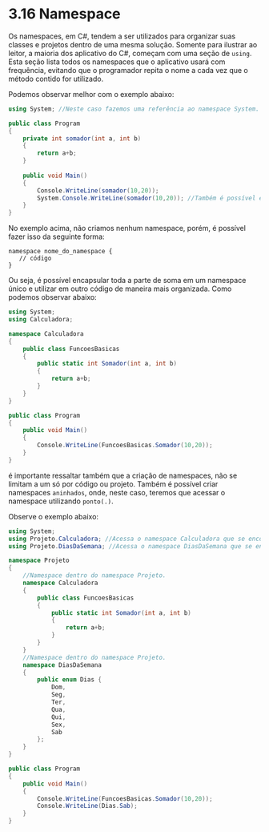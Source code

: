 # 3.16 Namespace

Os namespaces, em C#, tendem a ser utilizados para organizar suas classes e projetos dentro de uma mesma solução. 
Somente para ilustrar ao leitor, a maioria dos aplicativo do C#, começam com uma seção de ``using``.
Esta seção lista todos os namespaces que o aplicativo usará com frequência, evitando que o programador repita o nome a cada vez que o método contido for utilizado.

Podemos observar melhor com o exemplo abaixo:

```csharp
using System; //Neste caso fazemos uma referência ao namespace System.

public class Program
{
	private int somador(int a, int b)
	{
		return a+b;
	}
	
	public void Main()
	{
		Console.WriteLine(somador(10,20));
		System.Console.WriteLine(somador(10,20)); //Também é possível executar o código acima, desta forma, fazendo com que não seja necessário adicionar a diretiva using System
	}	
}

```

No exemplo acima, não criamos nenhum namespace, porém, é possível fazer isso da seguinte forma:

```
namespace nome_do_namespace {
   // código
}
```

Ou seja, é possível encapsular toda a parte de soma em um namespace único e utilizar em outro código de maneira mais organizada. Como podemos observar abaixo:

```csharp
using System;
using Calculadora;

namespace Calculadora
{
	public class FuncoesBasicas
	{
		public static int Somador(int a, int b)
		{
			return a+b;
		}
	}
}

public class Program
{
	public void Main()
	{
		Console.WriteLine(FuncoesBasicas.Somador(10,20));
	}	
}

```

é importante ressaltar também que a criação de namespaces, não se limitam a um só por código ou projeto. Também é possível criar namespaces ``aninhados``, onde, neste caso, teremos que acessar o namespace utilizando ``ponto(.)``.

Observe o exemplo abaixo:

```csharp
using System;
using Projeto.Calculadora; //Acessa o namespace Calculadora que se encontra dentro do projeto.
using Projeto.DiasDaSemana; //Acessa o namespace DiasDaSemana que se encontra dentro do projeto.

namespace Projeto
{
	//Namespace dentro do namespace Projeto.
	namespace Calculadora
	{
		public class FuncoesBasicas
		{
			public static int Somador(int a, int b)
			{
				return a+b;
			}
		}
	}
	//Namespace dentro do namespace Projeto.
	namespace DiasDaSemana
	{
		public enum Dias { 
			Dom,
			Seg,
			Ter,
			Qua,
			Qui,
			Sex,
			Sab 
		};
	}
}

public class Program
{
	public void Main()
	{
		Console.WriteLine(FuncoesBasicas.Somador(10,20));
		Console.WriteLine(Dias.Sab);
	}	
}
```